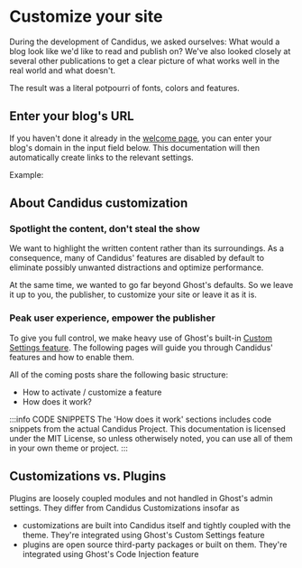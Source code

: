 <script setup>
  import SiteInput from '../../components/SiteInput.vue';
  import SiteOutput from '../../components/SiteOutput.vue';
</script>

# Customize your site

During the development of Candidus, we asked ourselves: What would a blog look like we'd like to read and publish on? We've also looked closely at several other publications to get a clear picture of what works well in the real world and what doesn't.

The result was a literal potpourri of fonts, colors and features.

## Enter your blog's URL

If you haven't done it already in the [welcome page](/), you can enter your blog's domain in the input field below. This documentation will then automatically create links to the relevant settings.

<ClientOnly>
  <SiteInput />
</ClientOnly>

Example:<ClientOnly>  <SiteOutput path="ghost/#/settings/design" /> </ClientOnly>

## About Candidus customization

### Spotlight the content, don't steal the show

We want to highlight the written content rather than its surroundings. As a consequence, many of Candidus' features are disabled by default to eliminate possibly unwanted distractions and optimize performance.

At the same time, we wanted to go far beyond Ghost's defaults. So we leave it up to you, the publisher, to customize your site or leave it as it is.

### Peak user experience, empower the publisher

To give you full control, we make heavy use of Ghost's built-in [Custom Settings feature](https://ghost.org/docs/themes/custom-settings/). The following pages will guide you through Candidus' features and how to enable them.

All of the coming posts share the following basic structure:

- How to activate / customize a feature
- How does it work?

:::info CODE SNIPPETS
The 'How does it work' sections includes code snippets from the actual Candidus Project. This documentation is licensed under the MIT License, so unless otherwisely noted, you can use all of them in your own theme or project.
:::

## Customizations vs. Plugins

Plugins are loosely coupled modules and not handled in Ghost's admin settings. They differ from Candidus Customizations insofar as

- customizations are built into Candidus itself and tightly coupled with the theme. They're integrated using Ghost's Custom Settings feature
- plugins are open source third-party packages or built on them. They're integrated using Ghost's Code Injection feature